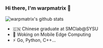 ### Hi there, I'm warpmatrix 👋

<!--
**warpmatrix/warpmatrix** is a ✨ _special_ ✨ repository because its `README.md` (this file) appears on your GitHub profile.

Here are some ideas to get you started:

- 🔭 I’m currently working on ...
- 🌱 I’m currently learning ...
- 👯 I’m looking to collaborate on ...
- 🤔 I’m looking for help with ...
- 💬 Ask me about ...
- 📫 How to reach me: ...
- 😄 Pronouns: ...
- ⚡ Fun fact: ...
-->

<img src="https://github-readme-stats.vercel.app/api?username=warpmatrix&show_icons=true&theme=vue&count_private=true" alt="warpmatrix's github stats" />

- 🇨🇳 Chinese graduate at SMClab@SYSU
- 🤔 Woking on Mobile Edge Computing
- ⚡ Go, Python, C++...
